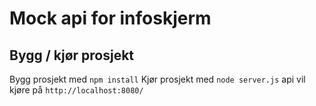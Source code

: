 # Mock api for infoskjerm

## Bygg / kjør prosjekt
Bygg prosjekt med `npm install`
Kjør prosjekt med `node server.js` api vil kjøre på `http://localhost:8080/`

